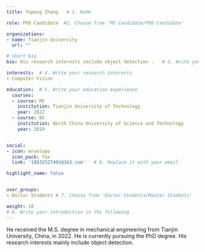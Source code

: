 ```yaml
---
title: Yupeng Zhang   # 1. Name

role: PhD Candidate  #2. Choose from 'MS Candidate/PhD Candidate'

organizations:
- name: Tianjin University
  url: ""

# Short bio 
bio: His research interests include object detection .   # 3. Write your short biography

interests:  # 4. Write your research interests
- Computer Vision

education:  # 5. Write your education experience
  courses:
  - course: MS
    institution: Tianjin University of Technology
    year: 2022
  - course: BS
    institution: North China University of Science and Technology
    year: 2019


social:
- icon: envelope
  icon_pack: fas
  link: '18832527401@163.com'   # 6. Replace it with your email

highlight_name: false


user_groups:
- Doctor Students # 7. Choose from 'Doctor Students/Master Students'

weight: 10
# 8. Write your introduction in the following
---
```


He received the M.S. degree in mechanical engineering from Tianjin University, China, in 2022. He is currently pursuing the PhD degree. His research interests mainly include object detection.